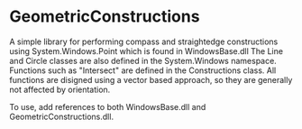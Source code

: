 # GeometricConstructions
A simple library for performing compass and straightedge constructions using System.Windows.Point which is found in WindowsBase.dll The Line and Circle classes are also defined in the System.Windows namespace. Functions such as "Intersect" are defined in the Constructions class.
All functions are disigned using a vector based approach, so they are generally not affected by orientation.

To use, add references to both WindowsBase.dll and GeometricConstructions.dll.

